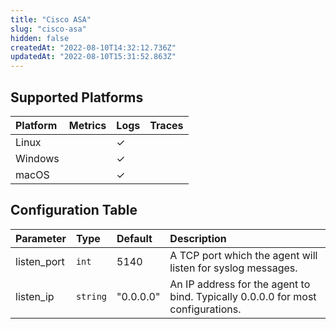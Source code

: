 ```yaml
---
title: "Cisco ASA"
slug: "cisco-asa"
hidden: false
createdAt: "2022-08-10T14:32:12.736Z"
updatedAt: "2022-08-10T15:31:52.863Z"
---
```

## Supported Platforms

| Platform | Metrics | Logs | Traces |
| :------- | :------ | :--- | :----- |
| Linux    |         | ✓    |        |
| Windows  |         | ✓    |        |
| macOS    |         | ✓    |        |

## Configuration Table

| Parameter   | Type     | Default   | Description                                                                     |
| :---------- | :------- | :-------- | :------------------------------------------------------------------------------ |
| listen_port | `int`    | 5140      | A TCP port which the agent will listen for syslog messages.                     |
| listen_ip   | `string` | "0.0.0.0" | An IP address for the agent to bind. Typically 0.0.0.0 for most configurations. |